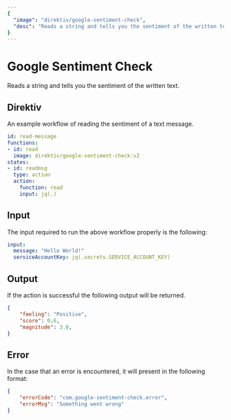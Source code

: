 ```yaml
---
{
  "image": "direktiv/google-sentiment-check",
  "desc": "Reads a string and tells you the sentiment of the written text."
}
---
```


# Google Sentiment Check

Reads a string and tells you the sentiment of the written text.

## Direktiv

An example workflow of reading the sentiment of a text message.

```yaml
id: read-message
functions:
- id: read
  image: direktiv/google-sentiment-check:v2
states:
- id: readmsg
  type: action
  action:
    function: read
    input: jq(.)
```

## Input

The input required to run the above workflow properly is the following:

```yaml
input:
  message: "Hello World!"
  serviceAccountKey: jq(.secrets.SERVICE_ACCOUNT_KEY)
```

## Output

If the action is successful the following output will be returned.

```json
{
    "feeling": "Positive",
    "score": 0.6,
    "magnitude": 3.0,   
}
```

## Error

In the case that an error is encountered, it will present in the following format:

```json
{
    "errorCode": "com.google-sentiment-check.error",
    "errorMsg": "Something went wrong"
}
```